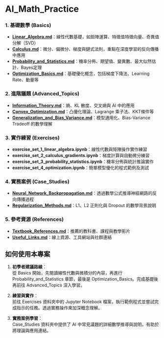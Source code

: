 # AI_Math_Practice


### 1. 基礎數學 (Basics)
- **[Linear_Algebra.md](Basics/Linear_Algebra.md)**：線性代數基礎，如矩陣運算、特徵值特徵向量、奇異值分解（SVD）
- **[Calculus.md](Basics/Calculus.md)**：微分、偏微分、梯度與鏈式法則，重點在深度學習的反向傳播中應用
- **[Probability_and_Statistics.md](Basics/Probability_and_Statistics.md)**：機率分佈、期望值、變異數、最大似然估計、Bayes定理
- **[Optimization_Basics.md](Basics/Optimization_Basics.md)**：基礎優化概念，包括梯度下降法、Learning Rate、動量等

### 2. 進階議題 (Advanced_Topics)
- **[Information_Theory.md](Advanced_Topics/Information_Theory.md)**：熵、KL 散度、交叉熵與 AI 中的應用
- **[Convex_Optimization.md](Advanced_Topics/Convex_Optimization.md)**：凸優化理論、Lagrange 乘子法、KKT條件等
- **[Generalization_and_Bias_Variance.md](Advanced_Topics/Generalization_and_Bias_Variance.md)**：模型通用化、Bias-Variance Tradeoff 的數學理解

### 3. 實作練習 (Exercises)
- **exercise_set_1_linear_algebra.ipynb**：線性代數與矩陣操作實作練習  
- **exercise_set_2_calculus_gradients.ipynb**：梯度計算與自動微分練習  
- **exercise_set_3_probability_statistics.ipynb**：機率分佈與統計推論實作  
- **exercise_set_4_optimization.ipynb**：簡單模型優化的程式範例及測試

### 4. 實務案例 (Case_Studies)
- **[Neural_Network_Backpropagation.md](Case_Studies/Neural_Network_Backpropagation.md)**：透過數學公式推導神經網路的反向傳播過程  
- **[Regularization_Methods.md](Case_Studies/Regularization_Methods.md)**：L1、L2 正則化與 Dropout 的數學背景說明

### 5. 參考資源 (References)
- **[Textbook_References.md](References/Textbook_References.md)**：推薦的教科書、課程與教學影片  
- **[Useful_Links.md](References/Useful_Links.md)**：線上資源、工具網站與社群連結

## 如何使用本專案

1. **初學者建議路線**：  
   從 Basics 開始，先閱讀線性代數與微積分的內容，再進行 Probability_and_Statistics 章節，最後是 Optimization_Basics。完成基礎後再前往 Advanced_Topics 深入學習。
   
2. **練習與實作**：  
   前往 Exercises 資料夾中的 Jupyter Notebook 檔案，執行範例程式並嘗試完成指示的任務。透過實務操作來加深概念理解。

3. **實務案例學習**：  
   Case_Studies 資料夾中提供了 AI 中常見議題的詳細數學推導與說明，有助於將理論與應用連結。


